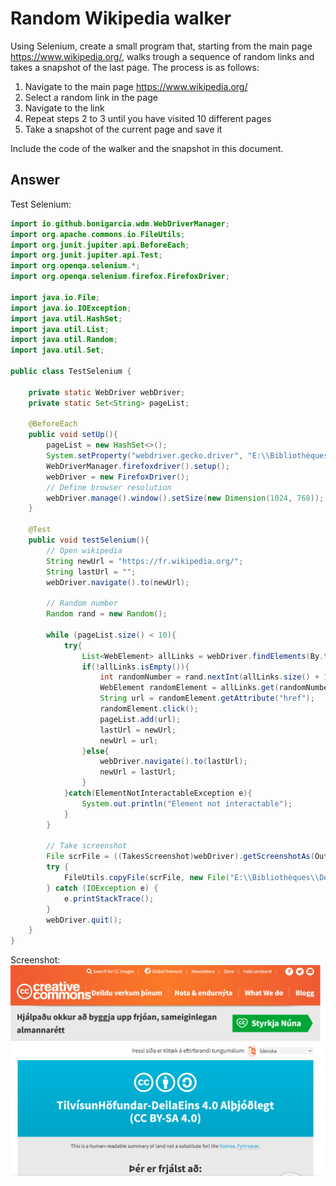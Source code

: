# Random Wikipedia walker

Using Selenium, create a small program that, starting from the main page https://www.wikipedia.org/, walks trough a sequence of random links and takes a snapshot of the last page.
The process is as follows:

 1. Navigate to the main page https://www.wikipedia.org/
 2. Select a random link in the page
 3. Navigate to the link
 4. Repeat steps 2 to 3 until you have visited 10 different pages
 5. Take a snapshot of the current page and save it

Include the code of the walker and the snapshot in this document.

## Answer
 Test Selenium:
```java
import io.github.bonigarcia.wdm.WebDriverManager;
import org.apache.commons.io.FileUtils;
import org.junit.jupiter.api.BeforeEach;
import org.junit.jupiter.api.Test;
import org.openqa.selenium.*;
import org.openqa.selenium.firefox.FirefoxDriver;

import java.io.File;
import java.io.IOException;
import java.util.HashSet;
import java.util.List;
import java.util.Random;
import java.util.Set;

public class TestSelenium {

    private static WebDriver webDriver;
    private static Set<String> pageList;

    @BeforeEach
    public void setUp(){
        pageList = new HashSet<>();
        System.setProperty("webdriver.gecko.driver", "E:\\Bibliothèques\\Documents\\Cours\\V&V\\eckodriver-v0.30.0-win64\\geckodriver.exe");
        WebDriverManager.firefoxdriver().setup();
        webDriver = new FirefoxDriver();
        // Define browser resolution
        webDriver.manage().window().setSize(new Dimension(1024, 768));
    }

    @Test
    public void testSelenium(){
        // Open wikipedia
        String newUrl = "https://fr.wikipedia.org/";
        String lastUrl = "";
        webDriver.navigate().to(newUrl);

        // Random number
        Random rand = new Random();

        while (pageList.size() < 10){
            try{
                List<WebElement> allLinks = webDriver.findElements(By.tagName("a"));
                if(!allLinks.isEmpty()){
                    int randomNumber = rand.nextInt(allLinks.size() + 1);
                    WebElement randomElement = allLinks.get(randomNumber);
                    String url = randomElement.getAttribute("href");
                    randomElement.click();
                    pageList.add(url);
                    lastUrl = newUrl;
                    newUrl = url;
                }else{
                    webDriver.navigate().to(lastUrl);
                    newUrl = lastUrl;
                }
            }catch(ElementNotInteractableException e){
                System.out.println("Element not interactable");
            }
        }

        // Take screenshot
        File scrFile = ((TakesScreenshot)webDriver).getScreenshotAs(OutputType.FILE);
        try {
            FileUtils.copyFile(scrFile, new File("E:\\Bibliothèques\\Documents\\Cours\\V&V\\VV-ISTIC-TP5\\wikiscreen.jpg"));
        } catch (IOException e) {
            e.printStackTrace();
        }
        webDriver.quit();
    }
}
```

Screenshot:
![](./wikiscreen.jpg)